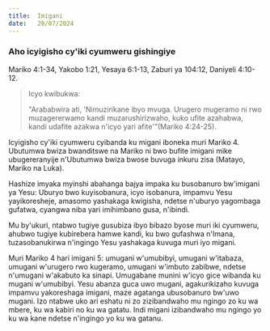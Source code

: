 ```yaml
---
title:  Imigani
date:   20/07/2024
---
```


### Aho icyigisho cy'iki cyumweru gishingiye
Mariko 4:1-34, Yakobo 1:21, Yesaya 6:1-13, Zaburi ya 104:12, Daniyeli 4:10-12.

> <p>Icyo kwibukwa:</P>
> "Arababwira ati, 'Nimuzirikane ibyo mvuga. Urugero mugeramo ni rwo muzagererwamo kandi muzarushirizwaho, kuko ufite azahabwa, kandi udafite azakwa n'icyo yari afite'"(Mariko 4:24-25).

Icyigisho cy'iki cyumweru cyibanda ku migani iboneka muri Mariko 4. Ubutumwa bwiza bwanditswe na Mariko ni bwo bufite imigani mike ubugereranyije n'Ubutumwa bwiza bwose buvuga inkuru zisa (Matayo, Mariko na Luka).

Hashize imyaka myinshi abahanga bajya impaka ku busobanuro bw'imigani ya Yesu: Uburyo bwo kuyisobanura, icyo isobanura, impamvu Yesu yayikoresheje, amasomo yashakaga kwigisha, ndetse n'uburyo yagombaga gufatwa, cyangwa niba yari imihimbano gusa, n'ibindi.

Mu by'ukuri, ntabwo tugiye gusubiza ibyo bibazo byose muri iki cyumweru, ahubwo tugiye kubirebera hamwe kandi, ku bwo gufashwa n'Imana, tuzasobanukirwa n'ingingo Yesu yashakaga kuvuga muri iyo migani.

Muri Mariko 4 hari imigani 5: umugani w'umubibyi, umugani w'itabaza, umugani w'urugero rwo kugeramo, umugani w'imbuto zabibwe, ndetse n'umugani w'akabuto ka sinapi. Umugabane munini w'icyo gice wibanda ku mugani w'umubibyi. Yesu abanza guca uwo mugani, agakurikizaho kuvuga impamvu yakoreshaga imigani, maze agatanga ubusobanuro bw'uwo mugani. Izo ntabwe uko ari eshatu ni zo zizibandwaho mu ngingo zo ku wa mbere, ku wa kabiri no ku wa gatatu. Indi migani izibandwaho mu ngingo yo ku wa kane ndetse n'ingingo yo ku wa gatanu.